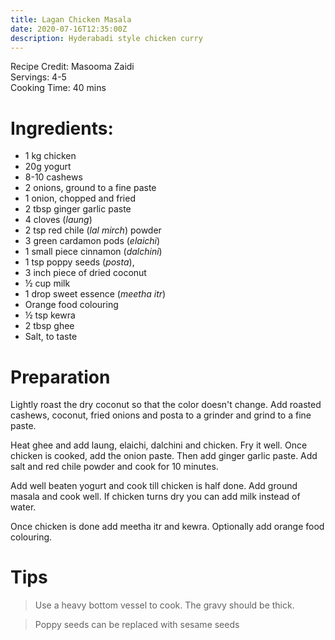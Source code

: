 ```yaml
---
title: Lagan Chicken Masala
date: 2020-07-16T12:35:00Z
description: Hyderabadi style chicken curry
---
```

Recipe Credit: Masooma Zaidi  
Servings: 4-5  
Cooking Time: 40 mins  

# Ingredients:
* 1 kg chicken
* 20g yogurt
* 8-10 cashews
* 2 onions, ground to a fine paste
* 1 onion, chopped and fried
* 2 tbsp ginger garlic paste
* 4 cloves (_laung_)
* 2 tsp red chile (_lal mirch_) powder
* 3 green cardamon pods (_elaichi_)
* 1 small piece cinnamon (_dalchini_)
* 1 tsp poppy seeds (_posta_),
* 3 inch piece of dried coconut
* ½ cup milk
* 1 drop sweet essence (_meetha itr_)
* Orange food colouring
* ½ tsp kewra
* 2 tbsp ghee
* Salt, to taste

# Preparation

Lightly roast the dry coconut so that the color doesn't change. Add roasted cashews, coconut, fried onions and posta to a grinder and grind to a fine paste.

Heat ghee and add laung, elaichi, dalchini and chicken. Fry it well. Once chicken is cooked, add the onion paste. Then add ginger garlic paste. Add salt and red chile powder and cook for 10 minutes.

Add well beaten yogurt and cook till chicken is half done. Add ground masala and cook well. If chicken turns dry you can add milk instead of water.

Once chicken is done add meetha itr and kewra. Optionally add orange food colouring.

# Tips
> Use a heavy bottom vessel to cook. The gravy should be thick.

> Poppy seeds can be replaced with sesame seeds
